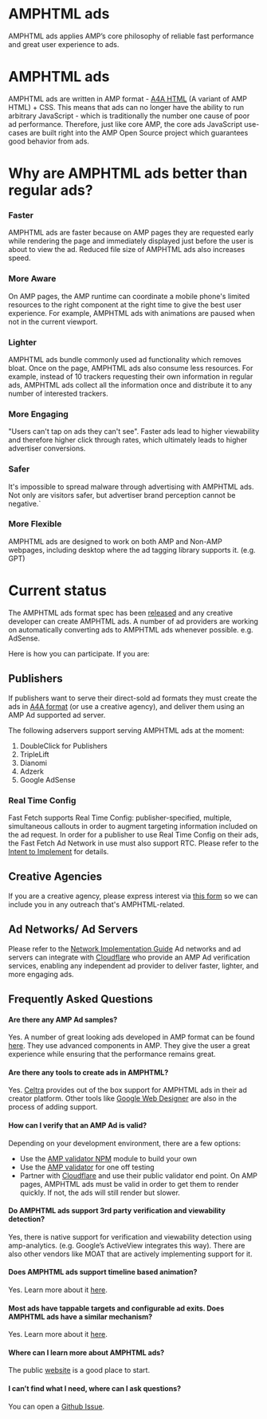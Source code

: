 # AMPHTML ads

AMPHTML ads applies AMP’s core philosophy of reliable fast performance and  great user experience to ads. 

# AMPHTML ads 

AMPHTML ads are written in AMP format - [A4A HTML](https://github.com/ampproject/amphtml/blob/master/extensions/amp-a4a/amp-a4a-format.md) (A variant of AMP HTML) + CSS. This means that ads can no longer have the ability to run arbitrary JavaScript - which is traditionally the number one cause of poor ad performance. Therefore, just like core AMP, the core ads JavaScript use-cases are built right into the AMP Open Source project which guarantees good behavior from ads. 

# Why are AMPHTML ads better than regular ads?

### Faster
AMPHTML ads are faster because on AMP pages they are requested early while rendering the page and immediately displayed just before the user is about to view the ad. Reduced file size of AMPHTML ads also increases speed.

### More Aware
On AMP pages, the AMP runtime can coordinate a mobile phone's limited resources to the right component at the right time to give the best user experience. For example, AMPHTML ads with animations are paused when not in the current viewport.

### Lighter
AMPHTML ads bundle commonly used ad functionality which removes bloat.  Once on the page, AMPHTML ads also consume less resources. For example, instead of 10 trackers requesting their own information in regular ads, AMPHTML ads collect all the information once and distribute it to any number of interested trackers. 

### More Engaging
"Users can't tap on ads they can't see". Faster ads lead to higher viewability and therefore higher click through rates, which ultimately leads to higher advertiser conversions.

### Safer
It's impossible to spread malware through advertising with AMPHTML ads. Not only are visitors safer, but advertiser brand perception cannot be negative.`

### More Flexible
AMPHTML ads are designed to work on both AMP and Non-AMP webpages,  including desktop where the ad tagging library supports it. (e.g. GPT)

# Current status

The AMPHTML ads format spec has been [released](https://github.com/ampproject/amphtml/blob/master/extensions/amp-a4a/amp-a4a-format.md) and any creative developer can create AMPHTML ads. A number of ad providers are working on automatically converting ads to AMPHTML ads whenever possible. e.g. AdSense.

Here is how you can participate. If you are:

## Publishers

If publishers want to serve their direct-sold ad formats they must create the ads in [A4A format](https://github.com/ampproject/amphtml/blob/master/extensions/amp-a4a/amp-a4a-format.md) (or use a creative agency), and deliver them using an AMP Ad supported ad server.

The following adservers support serving AMPHTML ads at the moment:
1. DoubleClick for Publishers
2. TripleLift 
3. Dianomi
4. Adzerk
5. Google AdSense

### Real Time Config
Fast Fetch supports Real Time Config: publisher-specified, multiple, simultaneous callouts in order to augment targeting information included on the ad request. In order for a publisher to use Real Time Config on their ads, the Fast Fetch Ad Network in use must also support RTC. Please refer to the [Intent to Implement](https://github.com/ampproject/amphtml/issues/11321) for details. 

## Creative Agencies

If you are a creative agency, please express interest via [this form](https://goo.gl/forms/P2zpQT3aIEU1UsWj2) so we can include you in any outreach that's AMPHTML-related.

## Ad Networks/ Ad Servers

Please refer to the [Network Implementation Guide](./Network-Impl-Guide.md)
Ad networks and ad servers can integrate with [Cloudflare](https://blog.cloudflare.com/firebolt/) who provide an AMP Ad verification services, enabling any independent ad provider to deliver faster, lighter, and more engaging ads.

## Frequently Asked Questions

#### Are there any AMP Ad samples?
Yes. A number of great looking ads developed in AMP format can be found [here](https://ampbyexample.com/amp-ads/#amp-ads/experimental_ads). They use advanced components in AMP. They give the user a great experience while ensuring that the performance remains great. 

#### Are there any tools to create ads in AMPHTML?
Yes. [Celtra](http://www.prnewswire.com/news-releases/celtra-partners-with-the-amp-project-showcases-amp-ad-creation-at-google-io-event-300459514.html) provides out of the box support for AMPHTML ads in their ad creator platform. Other tools like [Google Web Designer](https://www.google.com/webdesigner/) are also in the process of adding support. 

#### How can I verify that an AMP Ad is valid?
Depending on your development environment, there are a few options: 
- Use the [AMP validator NPM](https://www.npmjs.com/package/amphtml-validator) module to build your own
- Use the [AMP validator](https://validator.ampproject.org/) for one off testing
- Partner with [Cloudflare](https://blog.cloudflare.com/firebolt/) and use their public validator end point. 
On AMP pages, AMPHTML ads must be valid in order to get them to render quickly. If not, the ads will still render but slower.


#### Do AMPHTML ads support 3rd party verification and viewability detection? 
Yes, there is native support for verification and viewability detection using amp-analytics. (e.g. Google’s ActiveView integrates this way). There are also other vendors like MOAT that are actively implementing support for it. 

#### Does AMPHTML ads support timeline based animation? 
Yes. Learn more about it [here](https://github.com/ampproject/amphtml/blob/master/extensions/amp-animation/amp-animation.md). 

#### Most ads have tappable targets and configurable ad exits. Does AMPHTML ads have a similar mechanism? 
Yes. Learn more about it [here](https://github.com/ampproject/amphtml/blob/master/extensions/amp-ad-exit/amp-ad-exit.md). 

#### Where can I learn more about AMPHTML ads?
The public [website](https://ampproject.org/ads) is a good place to start. 

#### I can’t find what I need, where can I ask questions?
You can open a [Github Issue](https://github.com/ampproject/amphtml/issues/new). 


